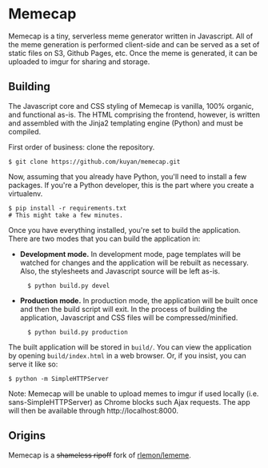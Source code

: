 Memecap
=======

Memecap is a tiny, serverless meme generator written in Javascript. All of the meme generation is performed client-side and can be served as a set of static files on S3, Github Pages, etc. Once the meme is generated, it can be uploaded to imgur for sharing and storage.


Building
--------
The Javascript core and CSS styling of Memecap is vanilla, 100% organic, and functional as-is. The HTML comprising the frontend, however, is written and assembled with the Jinja2 templating engine (Python) and must be compiled.

First order of business: clone the repository.

    $ git clone https://github.com/kuyan/memecap.git

Now, assuming that you already have Python, you'll need to install a few packages. If you're a Python developer, this is the part where you create a virtualenv.

    $ pip install -r requirements.txt
    # This might take a few minutes.

Once you have everything installed, you're set to build the application. There are two modes that you can build the application in:

* **Development mode.** In development mode, page templates will be watched for changes and the application will be rebuilt as necessary. Also, the stylesheets and Javascript source will be left as-is.

        $ python build.py devel

* **Production mode.** In production mode, the application will be built once and then the build script will exit. In the process of building the application, Javascript and CSS files will be compressed/minified.

        $ python build.py production

The built application will be stored in `build/`. You can view the application by opening `build/index.html` in a web browser. Or, if you insist, you can serve it like so:

    $ python -m SimpleHTTPServer

Note: Memecap will be unable to upload memes to imgur if used locally (i.e. sans-SimpleHTTPServer) as Chrome blocks such Ajax requests.
The app will then be available through http://localhost:8000.

Origins
-------
Memecap is a ~~shameless ripoff~~ fork of [rlemon/lememe](https://github.com/rlemon/lememe).


